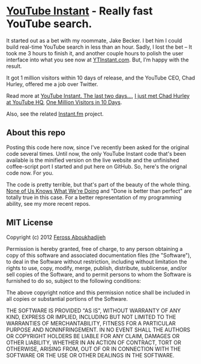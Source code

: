 # [YouTube Instant](http://ytinstant.com) - Really fast YouTube search.

It started out as a bet with my roommate, Jake Becker. I bet him I could build real-time YouTube search in less than an hour. Sadly, I lost the bet – It took me 3 hours to finish it, and another couple hours to polish the user interface into what you see now at [YTInstant.com](http://ytinstant.com). But, I’m happy with the result.

It got 1 million visitors within 10 days of release, and the YouTube CEO, Chad Hurley, offered me a job over Twitter.

Read more at [YouTube Instant. The last two days...](http://feross.org/youtube-instant-media-frenzy/), [I just met Chad Hurley at YouTube HQ](http://feross.org/visit-to-youtube-hq-to-meet-chad-hurley/), [One Million Visitors in 10 Days](http://feross.org/one-million-visitors-in-10-days/).

Also, see the related [Instant.fm](http://instant.fm) project.

## About this repo

Posting this code here now, since I've recently been asked for the original code several times. Until now, the only YouTube Instant code that's been available is the minified version on the live website and the unfinished coffee-script port I started and put here on GitHub. So, here's the orignal code now. For you.

The code is pretty terrible, but that's part of the beauty of the whole thing. [None of Us Knows What We're Doing](http://feross.org/none-of-us-knows-what-were-doing/) and "Done is better than perfect" are totally true in this case. For a better representation of my programming ability, see my more recent repos.

## MIT License

Copyright (c) 2012 [Feross Aboukhadijeh](http://feross.org)

Permission is hereby granted, free of charge, to any person obtaining a copy of this software and associated documentation files (the "Software"), to deal in the Software without restriction, including without limitation the rights to use, copy, modify, merge, publish, distribute, sublicense, and/or sell copies of the Software, and to permit persons to whom the Software is furnished to do so, subject to the following conditions:

The above copyright notice and this permission notice shall be included in all copies or substantial portions of the Software.

THE SOFTWARE IS PROVIDED "AS IS", WITHOUT WARRANTY OF ANY KIND, EXPRESS OR IMPLIED, INCLUDING BUT NOT LIMITED TO THE WARRANTIES OF MERCHANTABILITY, FITNESS FOR A PARTICULAR PURPOSE AND NONINFRINGEMENT. IN NO EVENT SHALL THE AUTHORS OR COPYRIGHT HOLDERS BE LIABLE FOR ANY CLAIM, DAMAGES OR OTHER LIABILITY, WHETHER IN AN ACTION OF CONTRACT, TORT OR OTHERWISE, ARISING FROM, OUT OF OR IN CONNECTION WITH THE SOFTWARE OR THE USE OR OTHER DEALINGS IN THE SOFTWARE.
